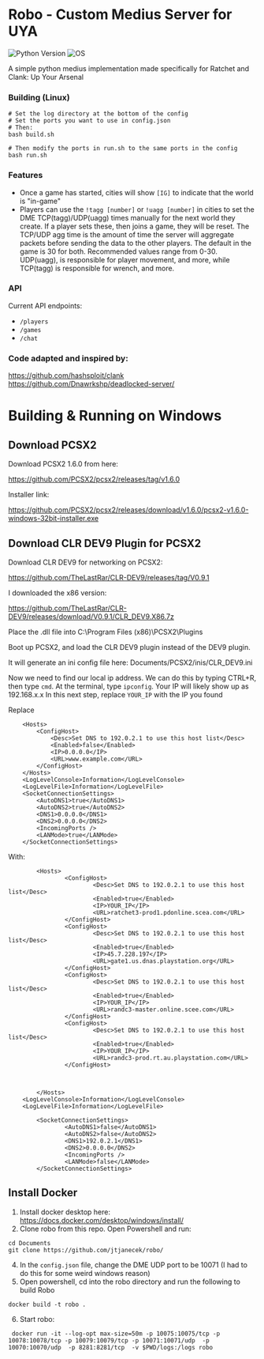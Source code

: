 # Robo - Custom Medius Server for UYA
![Python Version](https://img.shields.io/badge/python-3.9-blue?style=for-the-badge&logo=python)
![OS](https://img.shields.io/badge/OS-GNU%2FLinux-red?style=for-the-badge&logo=linux)

A simple python medius implementation made specifically for Ratchet and Clank: Up Your Arsenal

### Building (Linux)
```
# Set the log directory at the bottom of the config
# Set the ports you want to use in config.json
# Then:
bash build.sh

# Then modify the ports in run.sh to the same ports in the config
bash run.sh
```

### Features
- Once a game has started, cities will show `[IG]` to indicate that the world is "in-game"
- Players can use the `!tagg [number]` or `!uagg [number]` in cities to set the DME TCP(tagg)/UDP(uagg) times manually for the next world they create. If a player sets these, then joins a game, they will be reset. The TCP/UDP agg time is the amount of time the server will aggregate packets before sending the data to the other players. The default in the game is 30 for both. Recommended values range from 0-30. UDP(uagg), is responsible for player movement, and more, while TCP(tagg) is responsible for wrench, and more. 

### API
Current API endpoints:
- `/players`
- `/games`
- `/chat`

### Code adapted and inspired by:
https://github.com/hashsploit/clank    
https://github.com/Dnawrkshp/deadlocked-server/

# Building & Running on Windows
## Download PCSX2
Download PCSX2 1.6.0 from here:

https://github.com/PCSX2/pcsx2/releases/tag/v1.6.0

Installer link: 

https://github.com/PCSX2/pcsx2/releases/download/v1.6.0/pcsx2-v1.6.0-windows-32bit-installer.exe

## Download CLR DEV9 Plugin for PCSX2
Download CLR DEV9 for networking on PCSX2:

https://github.com/TheLastRar/CLR-DEV9/releases/tag/V0.9.1

I downloaded the x86 version: 

https://github.com/TheLastRar/CLR-DEV9/releases/download/V0.9.1/CLR_DEV9.X86.7z

Place the .dll file into C:\Program Files (x86)\PCSX2\Plugins

Boot up PCSX2, and load the CLR DEV9 plugin instead of the DEV9 plugin.

It will generate an ini config file here: Documents/PCSX2/inis/CLR_DEV9.ini

Now we need to find our local ip address. We can do this by typing CTRL+R, then type `cmd`. At the terminal, type `ipconfig`. Your IP will likely show up as 192.168.x.x
In this next step, replace `YOUR_IP` with the IP you found

Replace
```
	<Hosts>
		<ConfigHost>
			<Desc>Set DNS to 192.0.2.1 to use this host list</Desc>
			<Enabled>false</Enabled>
			<IP>0.0.0.0</IP>
			<URL>www.example.com</URL>
		</ConfigHost>
	</Hosts>
	<LogLevelConsole>Information</LogLevelConsole>
	<LogLevelFile>Information</LogLevelFile>
	<SocketConnectionSettings>
		<AutoDNS1>true</AutoDNS1>
		<AutoDNS2>true</AutoDNS2>
		<DNS1>0.0.0.0</DNS1>
		<DNS2>0.0.0.0</DNS2>
		<IncomingPorts />
		<LANMode>true</LANMode>
	</SocketConnectionSettings>
```
With:
```
        <Hosts>
                <ConfigHost>
                        <Desc>Set DNS to 192.0.2.1 to use this host list</Desc>
                        <Enabled>true</Enabled>
                        <IP>YOUR_IP</IP>
                        <URL>ratchet3-prod1.pdonline.scea.com</URL>
                </ConfigHost>
                <ConfigHost>
                        <Desc>Set DNS to 192.0.2.1 to use this host list</Desc>
                        <Enabled>true</Enabled>
                        <IP>45.7.228.197</IP>
                        <URL>gate1.us.dnas.playstation.org</URL>
                </ConfigHost>
                <ConfigHost>
                        <Desc>Set DNS to 192.0.2.1 to use this host list</Desc>
                        <Enabled>true</Enabled>
                        <IP>YOUR_IP</IP>
                        <URL>randc3-master.online.scee.com</URL>
                </ConfigHost>
                <ConfigHost>
                        <Desc>Set DNS to 192.0.2.1 to use this host list</Desc>
                        <Enabled>true</Enabled>
                        <IP>YOUR_IP</IP>
                        <URL>randc3-prod.rt.au.playstation.com</URL>
                </ConfigHost>



        </Hosts>
	<LogLevelConsole>Information</LogLevelConsole>
	<LogLevelFile>Information</LogLevelFile>
	
        <SocketConnectionSettings>
                <AutoDNS1>false</AutoDNS1>
                <AutoDNS2>false</AutoDNS2>
                <DNS1>192.0.2.1</DNS1>
                <DNS2>0.0.0.0</DNS2>
                <IncomingPorts />
                <LANMode>false</LANMode>
        </SocketConnectionSettings>
```

## Install Docker
1. Install docker desktop here: https://docs.docker.com/desktop/windows/install/
2. Clone robo from this repo. Open Powershell and run:
```
cd Documents
git clone https://github.com/jtjanecek/robo/
```
4. In the `config.json` file, change the DME UDP port to be 10071 (I had to do this for some weird windows reason)
5. Open powershell, cd into the robo directory and run the following to build Robo
```
docker build -t robo .
```
6. Start robo:
```
 docker run -it --log-opt max-size=50m -p 10075:10075/tcp -p 10078:10078/tcp -p 10079:10079/tcp -p 10071:10071/udp  -p 10070:10070/udp  -p 8281:8281/tcp  -v $PWD/logs:/logs robo
```
